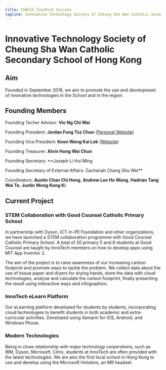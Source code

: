 ```yaml
---
title: CSWCSS InnoTech Society
tagline: Innovative Technology Society of Cheung Sha Wan Catholic Secondary School of Hong Kong
---
```


# Innovative Technology Society of Cheung Sha Wan Catholic Secondary School of Hong Kong

## Aim

Founded in September 2016, we aim to promote the use and development of innovative technologies in the School and in the region.

## Founding Members

Founding Techer Advisor: **Vic Ng Chi Wai**

Founding President: **Jordan Fung Tsz Chun** ([Personal Website](http://www.jordanfung.com))

Founding Vice President: **Keon Wong Kai Lok** ([Website](http://designheaven8.wixsite.com/lego-mania-official))

Founding Treasurer: **Alvin Hung Wai Chun**

Founding Secretary: **Joseph Li Hoi Ming

Founding Secretary of External Affairs: Zachariah Chang Shu Wei**

Coordinators: **Austin Chan Chi Heng**, **Andrew Lee Ho Wang**, **Hadrian Tang Wai To**, **Justin Wong Kong Ki**

## Current Project

### STEM Collaboration with Good Counsel Catholic Primary School

In partnership with Dyson, ICT-in-PE Foundation and other organizations, we have launched a STEM collaboration programme with Good Counsel Catholic Primary School. A total of 20 primary 5 and 6 students at Good Counsel are taught by InnoTech members on how to develop apps using MIT App Inventor 2. 

The aim of the project is to raise awareness of our increasing carbon footprint and promote ways to tackle the problem. We collect data about the use of tissue paper and dryers for drying hands, store the data with cloud technologies, analyse and calculate the carbon footprint, finally presenting the result using interactive ways and infographics.

### InnoTech eLearn Platform

Our eLearning platform developed for students by students, incorporating cloud technologies to benefit students in both academic and extra-curricular activities. Developed using Xamarin for iOS, Android, and Windows Phone.

### Modern Technologies

Being in close relationship with major technology corporations, such as IBM, Dyson, Microsoft, Citrix, students at InnoTech are often provided with the latest technologies. We are also the first local school in Hong Kong to use and develop using the Microsoft Hololens, an MR headset. 
